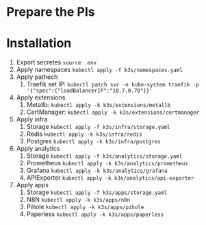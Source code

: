 # Prepare the PIs
<!-- `sudo apt-get install -y qemu-user-static binfmt-support` -->
<!-- sudo update-binfmts --enable -->
<!-- sudo systemctl restart systemd-binfmt.service -->


# Installation
1. Export secretes `source .env`
1. Apply namespaces `kubectl apply -f k3s/namespaces.yaml`
1. Apply pathech
    1. Traefik set IP: `kubectl patch svc -n kube-system traefik -p '{"spec":{"loadBalancerIP":"10.7.0.70"}}' `
1. Apply extensions
    1. Metallb: `kubectl apply -k k3s/extensions/metallb`
    1. CertManager: `kubectl apply -k k3s/extensions/certmanager`
1. Apply infra 
    1. Storage `kubectl apply -f k3s/infra/storage.yaml`
    1. Redis `kubectl apply -k k3s/infra/redis`
    1. Postgres `kubectl apply -k k3s/infra/postgres`
1. Apply analytics 
    1. Storage `kubectl apply -f k3s/analytics/storage.yaml`
    1. Prometheus `kubectl apply -k k3s/analytics/prometheus`
    1. Grafana `kubectl apply -k k3s/analytics/grafana`
    1. APIExporter `kubectl apply -k k3s/analytics/api-exporter`
1. Apply apps 
    1. Storage `kubectl apply -f k3s/apps/storage.yaml`
    1. N8N `kubectl apply -k k3s/apps/n8n`
    1. Pihole `kubectl apply -k k3s/apps/pihole`
    1. Paperless `kubectl apply -k k3s/apps/paperless`




